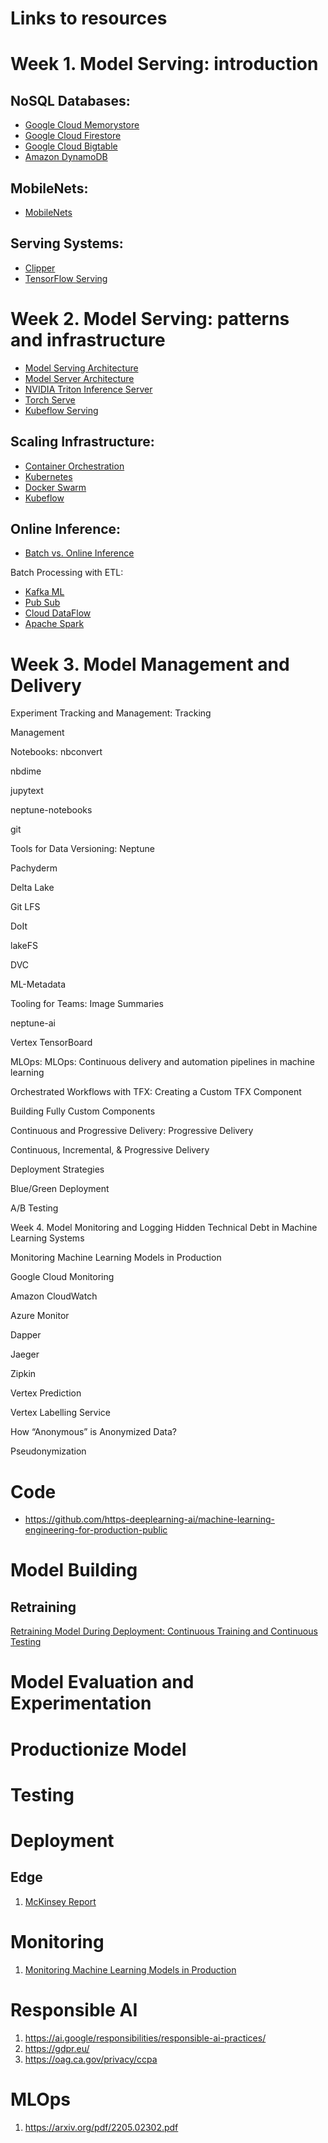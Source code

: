 # Links to resources

# Week 1. Model Serving: introduction
## NoSQL Databases:
- [Google Cloud Memorystore](https://cloud.google.com/memorystore) 
- [Google Cloud Firestore](https://cloud.google.com/firestore) 
- [Google Cloud Bigtable](https://cloud.google.com/bigtable)
- [Amazon DynamoDB](https://aws.amazon.com/dynamodb/)

## MobileNets:
- [MobileNets](https://arxiv.org/abs/1704.04861)

## Serving Systems:
- [Clipper](https://rise.cs.berkeley.edu/projects/clipper/)
- [TensorFlow Serving](https://www.tensorflow.org/tfx/guide/serving)

# Week 2. Model Serving: patterns and infrastructure
- [Model Serving Architecture](https://medium.com/@vikati/the-rise-of-the-model-servers-9395522b6c58)
- [Model Server Architecture](https://www.tensorflow.org/tfx/serving/architecture)
- [NVIDIA Triton Inference Server](https://developer.nvidia.com/nvidia-triton-inference-server)
- [Torch Serve](https://github.com/pytorch/serve)
- [Kubeflow Serving](https://www.kubeflow.org/docs/components/serving/)

## Scaling Infrastructure:
- [Container Orchestration](https://phoenixnap.com/blog/what-is-container-orchestration)
- [Kubernetes](https://kubernetes.io/)
- [Docker Swarm](https://docs.docker.com/engine/swarm/)
- [Kubeflow](https://www.kubeflow.org/)

## Online Inference:
- [Batch vs. Online Inference](https://mlinproduction.com/batch-inference-vs-online-inference/)

Batch Processing with ETL:
- [Kafka ML](https://github.com/ertis-research/kafka-ml#:~:text=Kafka%2DML%20is%20a%20framework,(ML)%20models%20on%20Kubernetes.&text=The%20training%20and%20inference%20datasets,ones%20provided%20by%20the%20IoT.)
- [Pub Sub](https://cloud.google.com/pubsub)
- [Cloud DataFlow](https://cloud.google.com/dataflow)
- [Apache Spark](https://spark.apache.org/)

# Week 3. Model Management and Delivery
Experiment Tracking and Management:
Tracking

Management

Notebooks:
nbconvert

nbdime

jupytext

neptune-notebooks

git

Tools for Data Versioning:
Neptune

Pachyderm

Delta Lake

Git LFS

DoIt

lakeFS

DVC

ML-Metadata

Tooling for Teams:
Image Summaries

neptune-ai

Vertex TensorBoard

MLOps:
MLOps: Continuous delivery and automation pipelines in machine learning

Orchestrated Workflows with TFX:
Creating a Custom TFX Component

Building Fully Custom Components

Continuous and Progressive Delivery:
Progressive Delivery

Continuous, Incremental, & Progressive Delivery

Deployment Strategies

Blue/Green Deployment

A/B Testing

Week 4. Model Monitoring and Logging
Hidden Technical Debt in Machine Learning Systems

Monitoring Machine Learning Models in Production

Google Cloud Monitoring

Amazon CloudWatch

Azure Monitor

Dapper

Jaeger

Zipkin

Vertex Prediction

Vertex Labelling Service

How “Anonymous” is Anonymized Data?

Pseudonymization

# Code 
- https://github.com/https-deeplearning-ai/machine-learning-engineering-for-production-public

# Model Building

## Retraining
[Retraining Model During Deployment: Continuous Training and Continuous Testing](https://neptune.ai/blog/retraining-model-during-deployment-continuous-training-continuous-testing)

# Model Evaluation and Experimentation

# Productionize Model

# Testing

# Deployment

## Edge
1. [McKinsey Report](https://www.mckinsey.com/~/media/mckinsey/industries/technology%20media%20and%20telecommunications/high%20tech/our%20insights/new%20demand%20new%20markets%20what%20edge%20computing%20means%20for%20hardware%20companies/new-demand-new-markets-what-edge-computing-means.pdf)

# Monitoring
1. [Monitoring Machine Learning Models in Production](https://christophergs.com/machine%20learning/2020/03/14/how-to-monitor-machine-learning-models/)

# Responsible AI
1. https://ai.google/responsibilities/responsible-ai-practices/
2. https://gdpr.eu/
3. https://oag.ca.gov/privacy/ccpa

# MLOps
1. https://arxiv.org/pdf/2205.02302.pdf